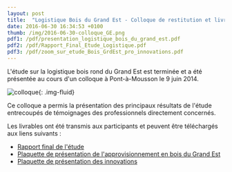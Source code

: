 ```yaml
---
layout: post
title:  "Logistique Bois du Grand Est - Colloque de restitution et livrables"
date: 2016-06-30 16:34:53 +0100
thumb: /img/2016-06-30-colloque_GE.png
pdf1: /pdf/presentation_logistique_bois_du_grand_est.pdf
pdf2: /pdf/Rapport_Final_Etude_Logistique.pdf
pdf3: /pdf/zoom_sur_etude_Bois_GrdEst_pro_innovations.pdf
---
```

L'étude sur la logistique bois rond du Grand Est est terminée et a été présentée au cours d'un colloque à Pont-à-Mousson le 9 juin 2014.

![colloque]({{page.thumb}}){: .img-fluid}

Ce colloque a permis la présentation des principaux résultats de l'étude entrecoupés de témoignages des professionnels directement concernés.

Les livrables ont été transmis aux participants et peuvent être téléchargés aux liens suivants :   

- [Rapport final de l'étude]({{page.pdf2}})
- [Plaquette de présentation de l'approvisionnement en bois du Grand Est]({{page.pdf1}})
- [Plaquette de présentation des innovations]({{page.pdf3}})